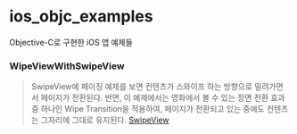 # ios_objc_examples

Objective-C로 구현한 iOS 앱 예제들



### WipeViewWithSwipeView
> SwipeView에 페이징 예제를 보면 컨텐츠가 스와이프 하는 방향으로 밀려가면서 페이지가 전환된다.
> 반면, 이 예제에서는 영화에서 볼 수 있는 장면 전환 효과 중 하나인 Wipe Transition을 적용하여, 페이지가 전환되고 있는 중에도 컨텐츠는 그자리에 그대로 유지된다. 
> [SwipeView](https://github.com/nicklockwood/SwipeView)
